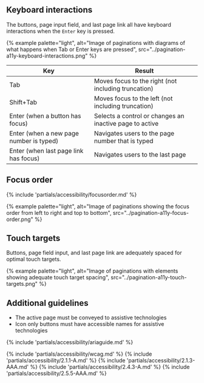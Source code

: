 
## Keyboard interactions
The buttons, page input field, and last page link all have keyboard interactions when the `Enter` key is pressed.

{% example palette="light",
           alt="Image of paginations with diagrams of what happens when Tab or Enter keys are pressed",
           src="../pagination-a11y-keyboard-interactions.png" %} 

| Key                                     | Result                                                  |
| --------------------------------------- | ------------------------------------------------------- |
| Tab                                     | Moves focus to the right (not including truncation)     |
| Shift+Tab                               | Moves focus to the left (not including truncation)      |
| Enter (when a button has focus)         | Selects a control or changes an inactive page to active |
| Enter (when a new page number is typed) | Navigates users to the page number that is typed        |
| Enter (when last page link has focus)   | Navigates users to the last page                        |



## Focus order
{% include 'partials/accessibility/focusorder.md' %}

{% example palette="light",
           alt="Image of paginations showing the focus order from left to right and top to bottom",
           src="../pagination-a11y-focus-order.png" %}  


## Touch targets
Buttons, page field input, and last page link are adequately spaced for optimal touch targets.

{% example palette="light",
           alt="Image of paginations with elements showing adequate touch target spacing",
           src="../pagination-a11y-touch-targets.png" %}  



## Additional guidelines

* The active page must be conveyed to assistive technologies
* Icon only buttons must have accessible names for assistive technologies

{% include 'partials/accessibility/ariaguide.md' %}

{% include 'partials/accessibility/wcag.md' %}
{% include 'partials/accessibility/2.1.1-A.md' %}
{% include 'partials/accessibility/2.1.3-AAA.md' %}
{% include 'partials/accessibility/2.4.3-A.md' %}
{% include 'partials/accessibility/2.5.5-AAA.md' %}
